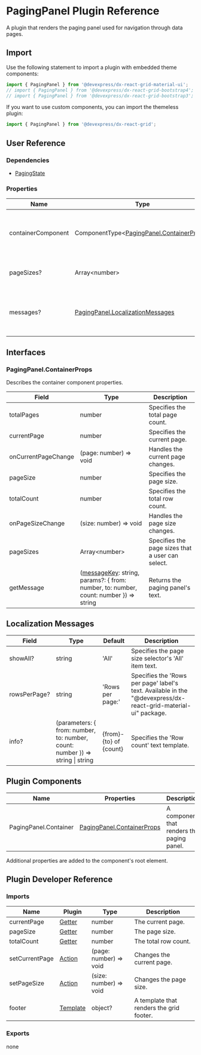 # PagingPanel Plugin Reference

A plugin that renders the paging panel used for navigation through data pages.

## Import

Use the following statement to import a plugin with embedded theme components:

```js
import { PagingPanel } from '@devexpress/dx-react-grid-material-ui';
// import { PagingPanel } from '@devexpress/dx-react-grid-bootstrap4';
// import { PagingPanel } from '@devexpress/dx-react-grid-bootstrap3';
```

If you want to use custom components, you can import the themeless plugin:

```js
import { PagingPanel } from '@devexpress/dx-react-grid';
```

## User Reference

### Dependencies

- [PagingState](paging-state.md)

### Properties

Name | Type | Default | Description
-----|------|---------|------------
containerComponent | ComponentType&lt;[PagingPanel.ContainerProps](#pagingpanelcontainerprops)&gt; | | A component that renders the paging panel.
pageSizes? | Array&lt;number&gt; | [] | The page sizes that a user can select.
messages? | [PagingPanel.LocalizationMessages](#localization-messages) | | An object that specifies the localization messages.

## Interfaces

### PagingPanel.ContainerProps

Describes the container component properties.

Field | Type | Description
------|------|------------
totalPages | number | Specifies the total page count.
currentPage | number | Specifies the current page.
onCurrentPageChange | (page: number) => void | Handles the current page changes.
pageSize | number | Specifies the page size.
totalCount | number | Specifies the total row count.
onPageSizeChange | (size: number) => void | Handles the page size changes.
pageSizes | Array&lt;number&gt; | Specifies the page sizes that a user can select.
getMessage | ([messageKey](#localization-messages): string, params?: { from: number, to: number, count: number }) => string | Returns the paging panel's text.

## Localization Messages

Field | Type | Default | Description
------|------|---------|------------
showAll? | string | 'All' | Specifies the page size selector's 'All' item text.
rowsPerPage? | string | 'Rows per page:' | Specifies the 'Rows per page' label's text. Available in the "@devexpress/dx-react-grid-material-ui" package.
info? | (parameters: { from: number, to: number, count: number }) => string &#124; string | {from}-{to} of {count} | Specifies the 'Row count' text template.

## Plugin Components

Name | Properties | Description
-----|------------|------------
PagingPanel.Container | [PagingPanel.ContainerProps](#pagingpanelcontainerprops) | A component that renders the paging panel.

Additional properties are added to the component's root element.

## Plugin Developer Reference

### Imports

Name | Plugin | Type | Description
-----|--------|------|------------
currentPage | [Getter](../../../dx-react-core/docs/reference/getter.md) | number | The current page.
pageSize | [Getter](../../../dx-react-core/docs/reference/getter.md) | number | The page size.
totalCount | [Getter](../../../dx-react-core/docs/reference/getter.md) | number | The total row count.
setCurrentPage | [Action](../../../dx-react-core/docs/reference/action.md) | (page: number) => void | Changes the current page.
setPageSize | [Action](../../../dx-react-core/docs/reference/action.md) | (size: number) => void | Changes the page size.
footer | [Template](../../../dx-react-core/docs/reference/template.md) | object? | A template that renders the grid footer.

### Exports

none
